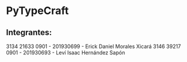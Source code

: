 # PyTypeCraft
## Integrantes:

3134 21633 0901 - 201930699 - Erick Daniel Morales Xicará
3146 39217 0901 - 201930693 - Leví Isaac Hernández Sapón
